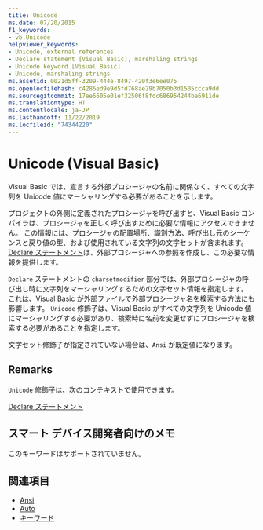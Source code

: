 ```yaml
---
title: Unicode
ms.date: 07/20/2015
f1_keywords:
- vb.Unicode
helpviewer_keywords:
- Unicode, external references
- Declare statement [Visual Basic], marshaling strings
- Unicode keyword [Visual Basic]
- Unicode, marshaling strings
ms.assetid: 0021d5ff-3209-444e-8497-420f3e6ee075
ms.openlocfilehash: c4286ed9e9d5fd768ae29b7050b3d1505ccca9dd
ms.sourcegitcommit: 17ee6605e01ef32506f8fdc686954244ba6911de
ms.translationtype: HT
ms.contentlocale: ja-JP
ms.lasthandoff: 11/22/2019
ms.locfileid: "74344220"
---
```

# <a name="unicode-visual-basic"></a>Unicode (Visual Basic)
Visual Basic では、宣言する外部プロシージャの名前に関係なく、すべての文字列を Unicode 値にマーシャリングする必要があることを示します。  
  
 プロジェクトの外側に定義されたプロシージャを呼び出すと、Visual Basic コンパイラは、プロシージャを正しく呼び出すために必要な情報にアクセスできません。 この情報には、プロシージャの配置場所、識別方法、呼び出し元のシーケンスと戻り値の型、および使用されている文字列の文字セットが含まれます。 [Declare ステートメント](../../../visual-basic/language-reference/statements/declare-statement.md)は、外部プロシージャへの参照を作成し、この必要な情報を提供します。  
  
 `Declare` ステートメントの `charsetmodifier` 部分では、外部プロシージャの呼び出し時に文字列をマーシャリングするための文字セット情報を指定します。 これは、Visual Basic が外部ファイルで外部プロシージャ名を検索する方法にも影響します。 `Unicode` 修飾子は、Visual Basic がすべての文字列を Unicode 値にマーシャリングする必要があり、検索時に名前を変更せずにプロシージャを検索する必要があることを指定します。  
  
 文字セット修飾子が指定されていない場合は、`Ansi` が既定値になります。  
  
## <a name="remarks"></a>Remarks  
 `Unicode` 修飾子は、次のコンテキストで使用できます。  
  
 [Declare ステートメント](../../../visual-basic/language-reference/statements/declare-statement.md)  
  
## <a name="smart-device-developer-notes"></a>スマート デバイス開発者向けのメモ  
 このキーワードはサポートされていません。  
  
## <a name="see-also"></a>関連項目

- [Ansi](../../../visual-basic/language-reference/modifiers/ansi.md)
- [Auto](../../../visual-basic/language-reference/modifiers/auto.md)
- [キーワード](../../../visual-basic/language-reference/keywords/index.md)
